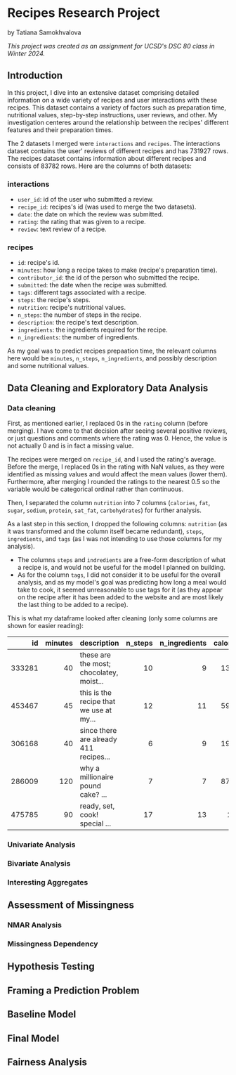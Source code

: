 # Recipes Research Project
by Tatiana Samokhvalova

_This project was created as an assignment for UCSD's DSC 80 class in Winter 2024._

## Introduction

In this project, I dive into an extensive dataset comprising detailed information on a wide variety of recipes and user interactions with these recipes. This dataset contains a variety of factors such as preparation time, nutritional values, step-by-step instructions, user reviews, and other. My investigation centeres around the relationship between the recipes' different features and their preparation times.

The 2 datasets I merged were `interactions` and `recipes`. The interactions dataset contains the user' reviews of different recipes and has 731927 rows. The recipes dataset contains information about different recipes and consists of 83782 rows. Here are the columns of both datasets:

### interactions
- `user_id`: id of the user who submitted a review.
- `recipe_id`: recipes's id (was used to merge the two datasets).
- `date`: the date on which the review was submitted.
- `rating`: the rating that was given to a recipe.
- `review`: text review of a recipe.

### recipes
- `id`: recipe's id.
- `minutes`: how long a recipe takes to make (recipe's preparation time).
- `contributor_id`: the id of the person who submitted the recipe.
- `submitted`: the date when the recipe was submitted.
- `tags`: different tags associated with a recipe.
- `steps`: the recipe's steps.
- `nutrition`: recipe's nutritional values.
- `n_steps`: the number of steps in the recipe.
- `description`: the recipe's text description.
- `ingredients`: the ingredients required for the recipe.
- `n_ingredients`: the number of ingredients.

As my goal was to predict recipes prepaation time, the relevant columns here would be `minutes`, `n_steps`, `n_ingredients`, and possibly description and some nutritional values.

## Data Cleaning and Exploratory Data Analysis

### Data cleaning

First, as mentioned earlier, I replaced 0s in the `rating` column (before merging). I have come to that decision after seeing several positive reviews, or just questions and comments where the rating was 0. Hence, the value is not actually 0 and is in fact a missing value.

The recipes were merged on `recipe_id`, and I used the rating's average. Before the merge, I replaced 0s in the rating with NaN values, as they were identified as missing values and would affect the mean values (lower them). Furthermore, after merging I rounded the ratings to the nearest 0.5 so the variable would be categorical ordinal rather than continuous.

Then, I separated the column `nutrition` into 7 columns (`calories`, `fat`, `sugar`, `sodium`, `protein`, `sat_fat`, `carbohydrates`) for further analysis.

As a last step in this section, I dropped the following columns: `nutrition` (as it was transformed and the column itself became redundant), `steps`, `ingredients`, and `tags` (as I was not intending to use those columns for my analysis).
* The columns `steps` and `indredients` are a free-form description of what a recipe is, and would not be useful for the model I planned on building.
* As for the column `tags`, I did not consider it to be useful for the overall analysis, and as my model's goal was predicting how long a meal would take to cook, it seemed unreasonable to use tags for it (as they appear on the recipe after it has been added to the website and are most likely the last thing to be added to a recipe).

This is what my dataframe looked after cleaning (only some columns are shown for easier reading):

|     id |   minutes | description                                                                                                                                                                                                                                                                                                                                                                       |   n_steps |   n_ingredients |   calories |
|-------:|----------:|:----------------------------------------------------------------------------------------------------------------------------------------------------------------------------------------------------------------------------------------------------------------------------------------------------------------------------------------------------------------------------------|----------:|----------------:|-----------:|
| 333281 |        40 | these are the most; chocolatey, moist...                                                                                                              |        10 |               9 |      138.4 |
| 453467 |        45 | this is the recipe that we use at my...                                                                                                                                         |        12 |              11 |      595.1 |
| 306168 |        40 | since there are already 411 recipes... |         6 |               9 |      194.8 |
| 286009 |       120 | why a millionaire pound cake? ...                                                                                                                                                                |         7 |               7 |      878.3 |
| 475785 |        90 | ready, set, cook! special ...                                                                                                                                                                         |        17 |              13 |      267   |


### Univariate Analysis



### Bivariate Analysis



### Interesting Aggregates



## Assessment of Missingness

### NMAR Analysis



### Missingness Dependency



## Hypothesis Testing



## Framing a Prediction Problem



## Baseline Model



## Final Model



## Fairness Analysis



